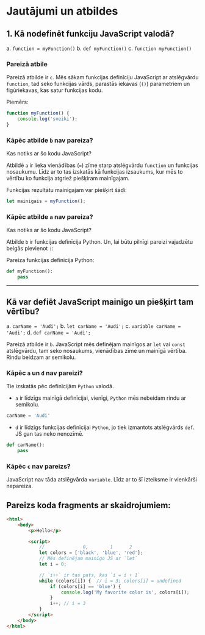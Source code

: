# Jautājumi un atbildes

## 1. Kā nodefinēt funkciju JavaScript valodā?

a. `function = myFunction()`
b. `def myFunction()`
c. `function myFunction()`

### Pareizā atbile

Pareizā atbilde ir `c`. Mēs sākam funkcijas definīciju JavaScript ar atslēgvārdu `function`, tad seko funkcijas vārds, parastās iekavas (`()`) parametriem un figūriekavas, kas satur funkcijas kodu.

Piemērs:
```js
function myFunction() {
    console.log('sveiki');
}
```

### Kāpēc atbilde `b` nav pareiza?

Kas notiks ar šo kodu JavaScript?

Atbildē `a` ir lieka vienādības (`=`) zīme starp atslēgvārdu `function` un funkcijas nosaukumu. Līdz ar to tas izskatās kā funkcijas izsaukums, kur mēs to vērtību ko funkcija atgriež piešķiram mainīgajam.

Funkcijas rezultātu mainīgajam var piešķirt šādi:

```js
let mainigais = myFunction();
```

### Kāpēc atbilde `a` nav pareiza?

Kas notiks ar šo kodu JavaScript?

Atbilde `b` ir funkcijas definīcija Python. Un, lai būtu pilnīgi pareizi vajadzētu beigās pievienot `:`:

Pareiza funkcijas definīcija Python:

```python
def myFunction():
    pass
```

---

## Kā var defiēt JavaScript mainīgo un piešķirt tam vērtību?

a. `carName = 'Audi';`
b. `let carName = 'Audi';`
c. `variable carName = 'Audi';`
d. `def carName = 'Audi';`

Pareizā atbilde ir `b`. JavaScript mēs definējam mainīgos ar `let` vai `const` atslēgvārdu, tam seko nosaukums, vienādības zīme un mainīgā vērtība. Rindu beidzam ar semikolu.

### Kāpēc `a` un `d` nav pareizi?

Tie izskatās pēc definīcijām `Python` valodā.
- `a` ir līdzīgs mainīgā definīcijai, vienīgi, `Python` mēs nebeidam rindu ar semikolu.

```python
carName = 'Audi'
```

- `d` ir līdzīgs funkcijas definīcijai `Python`, jo tiek izmantots atslēgvārds `def`. JS gan tas neko nenozīmē.

```python
def carName():
    pass
```

### Kāpēc `c` nav pareizs?

JavaScript nav tāda atslēgvārda `variable`. Līdz ar to šī izteiksme ir vienkārši nepareiza.


## Pareizs koda fragments ar skaidrojumiem:


```html
<html>
    <body>
        <p>Hello</p>

        <script>
            //              0,        1      2
            let colors = ['black', 'blue', 'red'];
            // Mēs definējam mainīgo JS ar `let`
            let i = 0;

            // `i++` ir tas pats, kas `i = i + 1`
            while (colors[i]) {  // i = 3; colors[i] = undefined
                if (colors[i] == 'blue') {
                    console.log('My favorite color is', colors[i]);
                }
                i++; // i = 3
            }
        </script>
    </body>
</html>
```